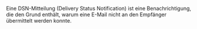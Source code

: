 Eine DSN-Mitteilung (Delivery Status Notification) ist eine
Benachrichtigung, die den Grund enthält, warum eine E-Mail nicht an den
Empfänger übermittelt werden konnte.

